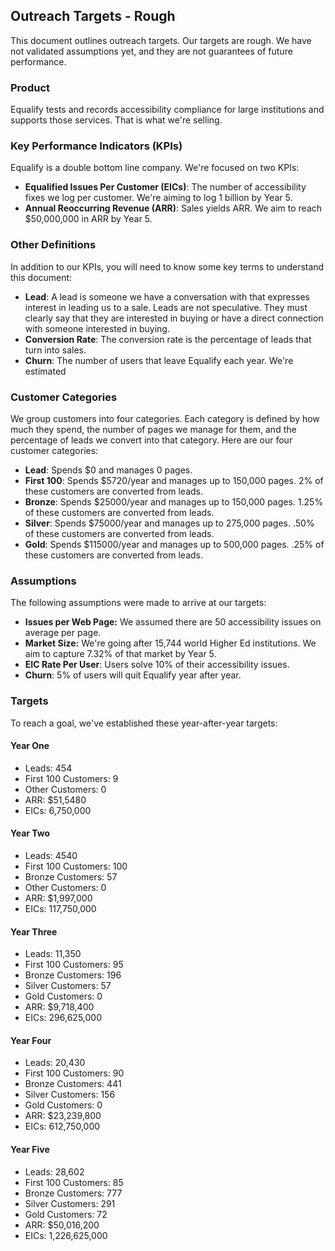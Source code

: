 ## Outreach Targets - Rough
This document outlines outreach targets. Our targets are rough. We have not validated assumptions yet, and they are not guarantees of future performance.

### Product
Equalify tests and records accessibility compliance for large institutions and supports those services. That is what we're selling.

### Key Performance Indicators (KPIs)
Equalify is a double bottom line company. We're focused on two KPIs:
- **Equalified Issues Per Customer (EICs)**: The number of accessibility fixes we log per customer. We're aiming to log 1 billion by Year 5.
- **Annual Reoccurring Revenue (ARR)**: Sales yields ARR. We aim to reach $50,000,000 in ARR by Year 5.

### Other Definitions
In addition to our KPIs, you will need to know some key terms to understand this document:
- **Lead**: A lead is someone we have a conversation with that expresses interest in leading us to a sale. Leads are not speculative. They must clearly say that they are interested in buying or have a direct connection with someone interested in buying.
- **Conversion Rate**: The conversion rate is the percentage of leads that turn into sales. 
- **Churn**: The number of users that leave Equalify each year. We're estimated

### Customer Categories
We group customers into four categories. Each category is defined by how much they spend, the number of pages we manage for them, and the percentage of leads we convert into that category. Here are our four customer categories:
- **Lead**: Spends $0 and manages 0 pages.
- **First 100**: Spends $5720/year and manages up to 150,000 pages. 2% of these customers are converted from leads.
- **Bronze**: Spends $25000/year and manages up to 150,000 pages. 1.25% of these customers are converted from leads.
- **Silver**: Spends $75000/year and manages up to 275,000 pages. .50% of these customers are converted from leads.
- **Gold**: Spends $115000/year and manages up to 500,000 pages. .25% of these customers are converted from leads.

### Assumptions
The following assumptions were made to arrive at our targets:
- **Issues per Web Page:** We assumed there are 50 accessibility issues on average per page.
- **Market Size:** We're going after 15,744 world Higher Ed institutions. We aim to capture 7.32% of that market by Year 5.
- **EIC Rate Per User**: Users solve 10% of their accessibility issues.
- **Churn**: 5% of users will quit Equalify year after year.

### Targets
To reach a goal, we've established these year-after-year targets:

#### Year One
- Leads: 454
- First 100 Customers: 9
- Other Customers: 0
- ARR: $51,5480
- EICs: 6,750,000

#### Year Two
- Leads: 4540
- First 100 Customers: 100
- Bronze Customers: 57
- Other Customers: 0 
- ARR: $1,997,000
- EICs: 117,750,000

#### Year Three
- Leads: 11,350
- First 100 Customers: 95
- Bronze Customers: 196
- Silver Customers: 57
- Gold Customers: 0 
- ARR: $9,718,400
- EICs: 296,625,000

#### Year Four
- Leads: 20,430
- First 100 Customers: 90
- Bronze Customers: 441
- Silver Customers: 156
- Gold Customers: 0 
- ARR: $23,239,800
- EICs: 612,750,000

#### Year Five
- Leads: 28,602
- First 100 Customers: 85
- Bronze Customers: 777
- Silver Customers: 291
- Gold Customers: 72 
- ARR: $50,016,200
- EICs: 1,226,625,000
